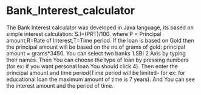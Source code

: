 # Bank_Interest_calculator
The Bank Interest calculator was developed in Java language, its based on simple interest calculation:
S.I=(P*R*T)/100.
where P = Principal amount,R=Rate of Interest,T=Time period.
If the loan is based on Gold then the principal amount will be based on the no.of grams  of gold:
principal amount = grams*3450.
You can select two banks 1.SBI 2.Axis by typing their names.
Then You can choose the type of loan by pressing numbers (for ex: if you want personal loan You should click 4).
Then enter the principal amount and time period(Time period will be limited- for ex: for  educational loan the maximum amount of time is 7 years).
And You can see the interest amount and the period of time.
